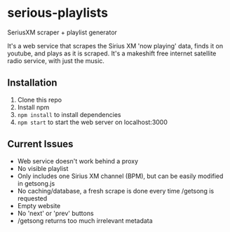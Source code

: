 serious-playlists
=================

SeriusXM scraper + playlist generator

It's a web service that scrapes the Sirius XM 'now playing' data, finds it on youtube, and plays as it is scraped. It's a makeshift free internet satellite radio service, with just the music.

Installation
------------

1.  Clone this repo
2.  Install npm
3.  `npm install` to install dependencies
4.  `npm start` to start the web server on localhost:3000

Current Issues
--------------

*  Web service doesn't work behind a proxy
*  No visible playlist
*  Only includes one Sirius XM channel (BPM), but can be easily modified in getsong.js
*  No caching/database, a fresh scrape is done every time /getsong is requested
*  Empty website
*  No 'next' or 'prev' buttons
*  /getsong returns too much irrelevant metadata
